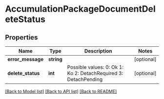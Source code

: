 # AccumulationPackageDocumentDeleteStatus

## Properties
Name | Type | Description | Notes
------------ | ------------- | ------------- | -------------
**error_message** | **string** |  | [optional] 
**delete_status** | **int** | Possible values:  0: Ok  1: Ko  2: DetachRequired  3: DetachPending | [optional] 

[[Back to Model list]](../README.md#documentation-for-models) [[Back to API list]](../README.md#documentation-for-api-endpoints) [[Back to README]](../README.md)


